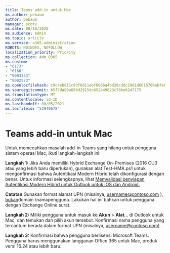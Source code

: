 ```yaml
---
title: Teams add-in untuk Mac
ms.author: pebaum
author: pebaum
manager: scotv
ms.date: 08/10/2020
ms.audience: Admin
ms.topic: article
ms.service: o365-administration
ROBOTS: NOINDEX, NOFOLLOW
localization_priority: Priority
ms.collection: Adm_O365
ms.custom:
- "6173"
- "6166"
- "9003233"
- "9002573"
ms.openlocfilehash: c9c4eb811c93f6d11ebf606ba4bd20cddc2901d6616700ebfe6ef597dd8dc006
ms.sourcegitcommit: b5f7da89a650d2915dc652449623c78be6247175
ms.translationtype: MT
ms.contentlocale: id-ID
ms.lasthandoff: 08/05/2021
ms.locfileid: "53940678"
---
```

# <a name="teams-add-in-for-mac"></a>Teams add-in untuk Mac

Untuk memecahkan masalah add-in Teams yang hilang untuk pengguna sistem operasi Mac, ikuti langkah-langkah ini:

**Langkah 1:** Jika Anda memiliki Hybrid Exchange On-Premises (2016 CU3 atau yang lebih baru diperlukan), gunakan alat Test-HMA.ps1 untuk mengonfirmasi bahwa Autentikasi Modern Hibrid telah dikonfigurasi dengan benar. Untuk informasi selengkapnya, lihat [Memvalidasi penyiapan Autentikasi Modern Hibrid untuk Outlook untuk iOS dan Android.](https://aka.ms/TestHMAEAS)  

**Catatan** Gunakan format alamat UPN (misalnya, username@contoso.com ), [bukan](mailto:username@contoso.com)domain \namapengguna. Lakukan hal ini bahkan untuk pengguna dengan Exchange Online surat.

**Langkah 2:** Miliki pengguna untuk masuk ke **Akun**  >  **Alat**... di Outlook untuk Mac, dan temukan dan pilih akun tersebut. Konfirmasi nama pengguna yang tercantum berada dalam format UPN (misalnya, [username@contoso.com](mailto:username@contoso.com)).

**Langkah 3:** Konfirmasi bahwa pengguna berlisensi Microsoft Teams. Pengguna harus menggunakan langganan Office 365 untuk Mac, produk versi 16.24 atau lebih baru.